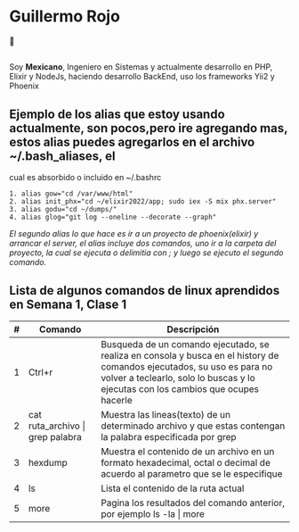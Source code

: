 # Guillermo Rojo

:runner:

## 
Soy **Mexicano**, Ingeniero en Sistemas y actualmente desarrollo en PHP, Elixir y NodeJs, haciendo desarrollo BackEnd, uso los frameworks Yii2 y Phoenix

## Ejemplo de los alias que estoy usando actualmente, son pocos,pero ire agregando mas, estos alias puedes agregarlos en el archivo ~/.bash_aliases, el 
cual es absorbido o incluido en ~/.bashrc

```
1. alias gow="cd /var/www/html"
2. alias init_phx="cd ~/elixir2022/app; sudo iex -S mix phx.server"
3. alias godu="cd ~/dumps/"
4. alias glog="git log --oneline --decorate --graph"
```

*El segundo alias lo que hace es ir a un proyecto de phoenix(elixir) y arrancar el server, el alias incluye dos comandos, uno ir a la carpeta del proyecto, la cual se ejecuta o delimitia con ; y luego se ejecuto el segundo comando.*

## Lista de algunos comandos de linux aprendidos en Semana 1, Clase 1

|#|Comando|Descripción|
|--|--- |--- |
|1| Ctrl+r           | Busqueda de un comando ejecutado, se realiza en consola y busca en el history de comandos ejecutados, su uso es para no volver a teclearlo, solo lo buscas y lo ejecutas con los cambios que ocupes hacerle
|2| cat ruta_archivo \| grep palabra          | Muestra las lineas(texto) de un determinado archivo y que estas contengan la palabra especificada por grep|
|3| hexdump               | Muestra el contenido de un archivo en un formato hexadecimal, octal o decimal de acuerdo al parametro que se le especifique|
|4| ls         | Lista el contenido de la ruta actual|
|5| more          | Pagina los resultados del comando anterior, por ejemplo ls -la \| more|
